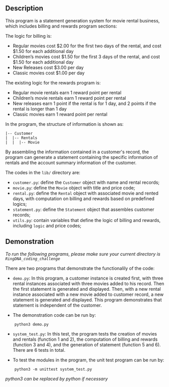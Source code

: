 Description
-------------
This program is a statement generation system for movie rental business, which includes billing and rewards program sections:

The logic for billing is:
 - Regular movies cost $2.00 for the first two days of the rental, and cost $1.50 for each additional day
 - Children’s movies cost $1.50 for the first 3 days of the rental, and cost $1.50 for each additional day
 - New Releases cost $3.00 per day
 - Classic movies cost $1.00 per day

The existing logic for the rewards program is:
 - Regular movie rentals earn 1 reward point per rental
 - Children’s movie rentals earn 1 reward point per rental
 - New releases earn 1 point if the rental is for 1 day, and 2 points if the rental is longer than 1 day
 - Classic movies earn 1 reward point per rental

In the program, the structure of information is shown as:
```
|-- Customer
|  |-- Rentals
|  |  |-- Movie
```
By assembling the information contained in a customer's record, the program can generate a statement containing the specific information of rentals and the account summary information of the customer.

The codes in the `lib/` directory are:
 - `customer.py`: define the `Customer` object with name and rental records;
 - `movie.py`: define the `Movie` object with title and price code;
 - `rental.py`: define the `Rental` object with associated movie and rented days, with computation on billing and rewards based on predefined logics;
 - `statement.py`: define the `Statement` object that assembles customer records;
 - `utils.py`: contain variables that define the logic of billing and rewards, including `logic` and price codes;

Demonstration
-------------
*To run the following programs, please make sure your current directory is `RingDNA_coding_challenge`*

There are two programs that demonstrate the functionalily of the code:

* `demo.py`: In this program, a customer instance is created first, with three rental instances associated with three movies added to his record. Then the first statement is generated and displayed. Then, with a new rental instance associated with a new movie added to customer record, a new statement is generated and displayed. This program demonstrates that statement is independent of the customer.

* The demonstration code can be run by:
```
	python3 demo.py
```

* `system_test.py`: In this test, the program tests the creation of movies and rentals (function 1 and 2), the computation of billing and rewards (function 3 and 4), and the generation of statement (function 5 and 6). There are 6 tests in total.

* To test the modules in the program, the unit test program can be run by:
```
	python3 -m unittest system_test.py
```
*python3 can be replaced by python if necessary*